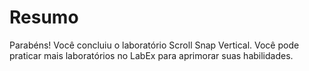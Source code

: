# Resumo

Parabéns! Você concluiu o laboratório Scroll Snap Vertical. Você pode praticar mais laboratórios no LabEx para aprimorar suas habilidades.
